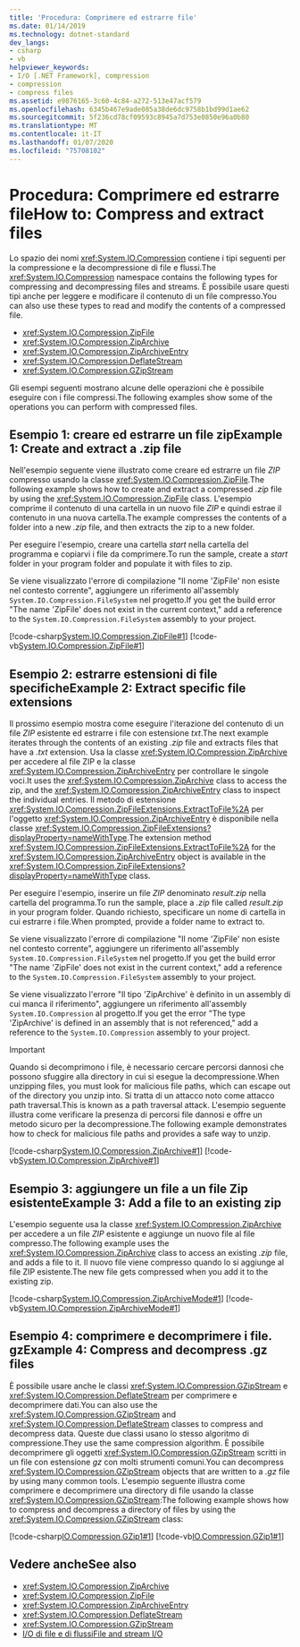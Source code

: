```yaml
---
title: 'Procedura: Comprimere ed estrarre file'
ms.date: 01/14/2019
ms.technology: dotnet-standard
dev_langs:
- csharp
- vb
helpviewer_keywords:
- I/O [.NET Framework], compression
- compression
- compress files
ms.assetid: e9876165-3c60-4c84-a272-513e47acf579
ms.openlocfilehash: 6345b467e9ade085a38de6dc9758b1bd99d1ae62
ms.sourcegitcommit: 5f236cd78cf09593c8945a7d753e0850e96a0b80
ms.translationtype: MT
ms.contentlocale: it-IT
ms.lasthandoff: 01/07/2020
ms.locfileid: "75708102"
---
```

# <a name="how-to-compress-and-extract-files"></a><span data-ttu-id="4382e-102">Procedura: Comprimere ed estrarre file</span><span class="sxs-lookup"><span data-stu-id="4382e-102">How to: Compress and extract files</span></span>

<span data-ttu-id="4382e-103">Lo spazio dei nomi <xref:System.IO.Compression> contiene i tipi seguenti per la compressione e la decompressione di file e flussi.</span><span class="sxs-lookup"><span data-stu-id="4382e-103">The <xref:System.IO.Compression> namespace contains the following types for compressing and decompressing files and streams.</span></span> <span data-ttu-id="4382e-104">È possibile usare questi tipi anche per leggere e modificare il contenuto di un file compresso.</span><span class="sxs-lookup"><span data-stu-id="4382e-104">You can also use these types to read and modify the contents of a compressed file.</span></span>

- <xref:System.IO.Compression.ZipFile>
- <xref:System.IO.Compression.ZipArchive>
- <xref:System.IO.Compression.ZipArchiveEntry>
- <xref:System.IO.Compression.DeflateStream>
- <xref:System.IO.Compression.GZipStream>

<span data-ttu-id="4382e-105">Gli esempi seguenti mostrano alcune delle operazioni che è possibile eseguire con i file compressi.</span><span class="sxs-lookup"><span data-stu-id="4382e-105">The following examples show some of the operations you can perform with compressed files.</span></span>

## <a name="example-1-create-and-extract-a-zip-file"></a><span data-ttu-id="4382e-106">Esempio 1: creare ed estrarre un file zip</span><span class="sxs-lookup"><span data-stu-id="4382e-106">Example 1: Create and extract a .zip file</span></span>

<span data-ttu-id="4382e-107">Nell'esempio seguente viene illustrato come creare ed estrarre un file *ZIP* compresso usando la classe <xref:System.IO.Compression.ZipFile>.</span><span class="sxs-lookup"><span data-stu-id="4382e-107">The following example shows how to create and extract a compressed *.zip* file by using the <xref:System.IO.Compression.ZipFile> class.</span></span> <span data-ttu-id="4382e-108">L'esempio comprime il contenuto di una cartella in un nuovo file *ZIP* e quindi estrae il contenuto in una nuova cartella.</span><span class="sxs-lookup"><span data-stu-id="4382e-108">The example compresses the contents of a folder into a new *.zip* file, and then extracts the zip to a new folder.</span></span> 

<span data-ttu-id="4382e-109">Per eseguire l'esempio, creare una cartella *start* nella cartella del programma e copiarvi i file da comprimere.</span><span class="sxs-lookup"><span data-stu-id="4382e-109">To run the sample, create a *start* folder in your program folder and populate it with files to zip.</span></span> 

<span data-ttu-id="4382e-110">Se viene visualizzato l'errore di compilazione "Il nome 'ZipFile' non esiste nel contesto corrente", aggiungere un riferimento all'assembly `System.IO.Compression.FileSystem` nel progetto.</span><span class="sxs-lookup"><span data-stu-id="4382e-110">If you get the build error "The name 'ZipFile' does not exist in the current context," add a reference to the `System.IO.Compression.FileSystem` assembly to your project.</span></span>

[!code-csharp[System.IO.Compression.ZipFile#1](../../../samples/snippets/csharp/VS_Snippets_CLR_System/system.io.compression.zipfile/cs/program1.cs#1)]
[!code-vb[System.IO.Compression.ZipFile#1](../../../samples/snippets/visualbasic/VS_Snippets_CLR_System/system.io.compression.zipfile/vb/program1.vb#1)]

## <a name="example-2-extract-specific-file-extensions"></a><span data-ttu-id="4382e-111">Esempio 2: estrarre estensioni di file specifiche</span><span class="sxs-lookup"><span data-stu-id="4382e-111">Example 2: Extract specific file extensions</span></span>

<span data-ttu-id="4382e-112">Il prossimo esempio mostra come eseguire l'iterazione del contenuto di un file *ZIP* esistente ed estrarre i file con estensione *txt*.</span><span class="sxs-lookup"><span data-stu-id="4382e-112">The next example iterates through the contents of an existing *.zip* file and extracts files that have a *.txt* extension.</span></span> <span data-ttu-id="4382e-113">Usa la classe <xref:System.IO.Compression.ZipArchive> per accedere al file ZIP e la classe <xref:System.IO.Compression.ZipArchiveEntry> per controllare le singole voci.</span><span class="sxs-lookup"><span data-stu-id="4382e-113">It uses the <xref:System.IO.Compression.ZipArchive> class to access the zip, and the <xref:System.IO.Compression.ZipArchiveEntry> class to inspect the individual entries.</span></span> <span data-ttu-id="4382e-114">Il metodo di estensione <xref:System.IO.Compression.ZipFileExtensions.ExtractToFile%2A> per l'oggetto <xref:System.IO.Compression.ZipArchiveEntry> è disponibile nella classe <xref:System.IO.Compression.ZipFileExtensions?displayProperty=nameWithType>.</span><span class="sxs-lookup"><span data-stu-id="4382e-114">The extension method <xref:System.IO.Compression.ZipFileExtensions.ExtractToFile%2A> for the <xref:System.IO.Compression.ZipArchiveEntry> object is available in the <xref:System.IO.Compression.ZipFileExtensions?displayProperty=nameWithType> class.</span></span> 

<span data-ttu-id="4382e-115">Per eseguire l'esempio, inserire un file *ZIP* denominato *result.zip* nella cartella del programma.</span><span class="sxs-lookup"><span data-stu-id="4382e-115">To run the sample, place a *.zip* file called *result.zip* in your program folder.</span></span> <span data-ttu-id="4382e-116">Quando richiesto, specificare un nome di cartella in cui estrarre i file.</span><span class="sxs-lookup"><span data-stu-id="4382e-116">When prompted, provide a folder name to extract to.</span></span> 

<span data-ttu-id="4382e-117">Se viene visualizzato l'errore di compilazione "Il nome 'ZipFile' non esiste nel contesto corrente", aggiungere un riferimento all'assembly `System.IO.Compression.FileSystem` nel progetto.</span><span class="sxs-lookup"><span data-stu-id="4382e-117">If you get the build error "The name 'ZipFile' does not exist in the current context," add a reference to the `System.IO.Compression.FileSystem` assembly to your project.</span></span>

<span data-ttu-id="4382e-118">Se viene visualizzato l'errore "Il tipo 'ZipArchive' è definito in un assembly di cui manca il riferimento", aggiungere un riferimento all'assembly `System.IO.Compression` al progetto.</span><span class="sxs-lookup"><span data-stu-id="4382e-118">If you get the error "The type 'ZipArchive' is defined in an assembly that is not referenced," add a reference to the `System.IO.Compression` assembly to your project.</span></span> 

> [!IMPORTANT]
> <span data-ttu-id="4382e-119">Quando si decomprimono i file, è necessario cercare percorsi dannosi che possono sfuggire alla directory in cui si esegue la decompressione.</span><span class="sxs-lookup"><span data-stu-id="4382e-119">When unzipping files, you must look for malicious file paths, which can escape out of the directory you unzip into.</span></span> <span data-ttu-id="4382e-120">Si tratta di un attacco noto come attacco path traversal.</span><span class="sxs-lookup"><span data-stu-id="4382e-120">This is known as a path traversal attack.</span></span> <span data-ttu-id="4382e-121">L'esempio seguente illustra come verificare la presenza di percorsi file dannosi e offre un metodo sicuro per la decompressione.</span><span class="sxs-lookup"><span data-stu-id="4382e-121">The following example demonstrates how to check for malicious file paths and provides a safe way to unzip.</span></span>

[!code-csharp[System.IO.Compression.ZipArchive#1](../../../samples/snippets/csharp/VS_Snippets_CLR_System/system.io.compression.ziparchive/cs/program1.cs#1)]
[!code-vb[System.IO.Compression.ZipArchive#1](../../../samples/snippets/visualbasic/VS_Snippets_CLR_System/system.io.compression.ziparchive/vb/program1.vb#1)]

## <a name="example-3-add-a-file-to-an-existing-zip"></a><span data-ttu-id="4382e-122">Esempio 3: aggiungere un file a un file Zip esistente</span><span class="sxs-lookup"><span data-stu-id="4382e-122">Example 3: Add a file to an existing zip</span></span>

<span data-ttu-id="4382e-123">L'esempio seguente usa la classe <xref:System.IO.Compression.ZipArchive> per accedere a un file *ZIP* esistente e aggiunge un nuovo file al file compresso.</span><span class="sxs-lookup"><span data-stu-id="4382e-123">The following example uses the <xref:System.IO.Compression.ZipArchive> class to access an existing *.zip* file, and adds a file to it.</span></span> <span data-ttu-id="4382e-124">Il nuovo file viene compresso quando lo si aggiunge al file ZIP esistente.</span><span class="sxs-lookup"><span data-stu-id="4382e-124">The new file gets compressed when you add it to the existing zip.</span></span>

[!code-csharp[System.IO.Compression.ZipArchiveMode#1](../../../samples/snippets/csharp/VS_Snippets_CLR_System/system.io.compression.ziparchivemode/cs/program1.cs#1)]
[!code-vb[System.IO.Compression.ZipArchiveMode#1](../../../samples/snippets/visualbasic/VS_Snippets_CLR_System/system.io.compression.ziparchivemode/vb/program1.vb#1)]

## <a name="example-4-compress-and-decompress-gz-files"></a><span data-ttu-id="4382e-125">Esempio 4: comprimere e decomprimere i file. gz</span><span class="sxs-lookup"><span data-stu-id="4382e-125">Example 4: Compress and decompress .gz files</span></span>

<span data-ttu-id="4382e-126">È possibile usare anche le classi <xref:System.IO.Compression.GZipStream> e <xref:System.IO.Compression.DeflateStream> per comprimere e decomprimere dati.</span><span class="sxs-lookup"><span data-stu-id="4382e-126">You can also use the <xref:System.IO.Compression.GZipStream> and <xref:System.IO.Compression.DeflateStream> classes to compress and decompress data.</span></span> <span data-ttu-id="4382e-127">Queste due classi usano lo stesso algoritmo di compressione.</span><span class="sxs-lookup"><span data-stu-id="4382e-127">They use the same compression algorithm.</span></span> <span data-ttu-id="4382e-128">È possibile decomprimere gli oggetti <xref:System.IO.Compression.GZipStream> scritti in un file con estensione *gz* con molti strumenti comuni.</span><span class="sxs-lookup"><span data-stu-id="4382e-128">You can decompress <xref:System.IO.Compression.GZipStream> objects that are written to a *.gz* file by using many common tools.</span></span> <span data-ttu-id="4382e-129">L'esempio seguente illustra come comprimere e decomprimere una directory di file usando la classe <xref:System.IO.Compression.GZipStream>:</span><span class="sxs-lookup"><span data-stu-id="4382e-129">The following example shows how to compress and decompress a directory of files by using the <xref:System.IO.Compression.GZipStream> class:</span></span>

[!code-csharp[IO.Compression.GZip1#1](../../../samples/snippets/csharp/VS_Snippets_CLR/IO.Compression.GZip1/CS/gziptest.cs#1)]
[!code-vb[IO.Compression.GZip1#1](../../../samples/snippets/visualbasic/VS_Snippets_CLR/IO.Compression.GZip1/VB/gziptest.vb#1)]

## <a name="see-also"></a><span data-ttu-id="4382e-130">Vedere anche</span><span class="sxs-lookup"><span data-stu-id="4382e-130">See also</span></span>

- <xref:System.IO.Compression.ZipArchive>  
- <xref:System.IO.Compression.ZipFile>  
- <xref:System.IO.Compression.ZipArchiveEntry>  
- <xref:System.IO.Compression.DeflateStream>  
- <xref:System.IO.Compression.GZipStream>  
- [<span data-ttu-id="4382e-131">I/O di file e di flussi</span><span class="sxs-lookup"><span data-stu-id="4382e-131">File and stream I/O</span></span>](../../../docs/standard/io/index.md)
